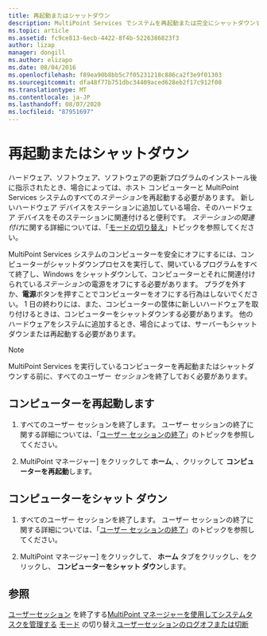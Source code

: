 ```yaml
---
title: 再起動またはシャットダウン
description: MultiPoint Services でシステムを再起動または完全にシャットダウンする方法について説明します。
ms.topic: article
ms.assetid: fc9ce813-6ecb-4422-8f4b-5226386823f3
author: lizap
manager: dongill
ms.author: elizapo
ms.date: 08/04/2016
ms.openlocfilehash: f89ea90b8bb5c7f05231218c886ca2f3e9f01303
ms.sourcegitcommit: dfa48f77b751dbc34409aced628eb2f17c912f08
ms.translationtype: MT
ms.contentlocale: ja-JP
ms.lasthandoff: 08/07/2020
ms.locfileid: "87951697"
---
```

# <a name="restart-or-shut-down"></a>再起動またはシャットダウン
ハードウェア、ソフトウェア、ソフトウェアの更新プログラムのインストール後に指示されたとき、場合によっては、ホスト コンピューターと MultiPoint Services システムのすべての*ステーション*を再起動する必要があります。 新しいハードウェア デバイスをステーションに追加している場合、そのハードウェア デバイスをそのステーションに関連付けると便利です。 *ステーションの関連付け*に関する詳細については、「[モードの切り替え](Switch-Between-Modes.md)」トピックを参照してください。

MultiPoint Services システムのコンピューターを安全にオフにするには、コンピューターがシャットダウンプロセスを実行して、開いているプログラムをすべて終了し、Windows をシャットダウンして、コンピューターとそれに関連付けられている*ステーション*の電源をオフにする必要があります。 プラグを外すか、**電源**ボタンを押すことでコンピューターをオフにする行為はしないでください。 1 日の終わりには、また、コンピューターの筐体に新しいハードウェアを取り付けるときは、コンピューターをシャットダウンする必要があります。  他のハードウェアをシステムに追加するとき、場合によっては、サーバーもシャットダウンまたは再起動する必要があります。

> [!NOTE]
> MultiPoint Services を実行しているコンピューターを再起動またはシャットダウンする前に、すべてのユーザー *セッション*を終了しておく必要があります。

## <a name="restart-the-computer"></a>コンピューターを再起動します

1.  すべてのユーザー セッションを終了します。 ユーザー セッションの終了に関する詳細については、「[ユーザー セッションの終了](End-a-User-Session.md)」のトピックを参照してください。

2.  MultiPoint マネージャー] をクリックして **ホーム**, 、クリックして **コンピューターを再起動**します。

## <a name="shut-down-the-computer"></a>コンピューターをシャット ダウン

1.  すべてのユーザー セッションを終了します。 ユーザー セッションの終了に関する詳細については、「[ユーザー セッションの終了](End-a-User-Session.md)」のトピックを参照してください。

2.  MultiPoint マネージャー] をクリックして、 **ホーム** タブをクリックし、をクリックし、 **コンピューターをシャット ダウン**します。

## <a name="see-also"></a>参照
[ユーザーセッション](End-a-User-Session.md) 
 を終了する[MultiPoint マネージャーを使用してシステムタスクを管理する](Manage-System-Tasks-Using-MultiPoint-Manager.md) 
[モード](Switch-Between-Modes.md) 
 の切り替え[ユーザーセッションのログオフまたは切断](Log-off-or-Disconnect-User-Sessions.md)